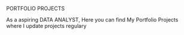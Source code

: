 PORTFOLIO PROJECTS

As a aspiring DATA ANALYST, Here you can find My Portfolio  Projects where I update projects regulary
